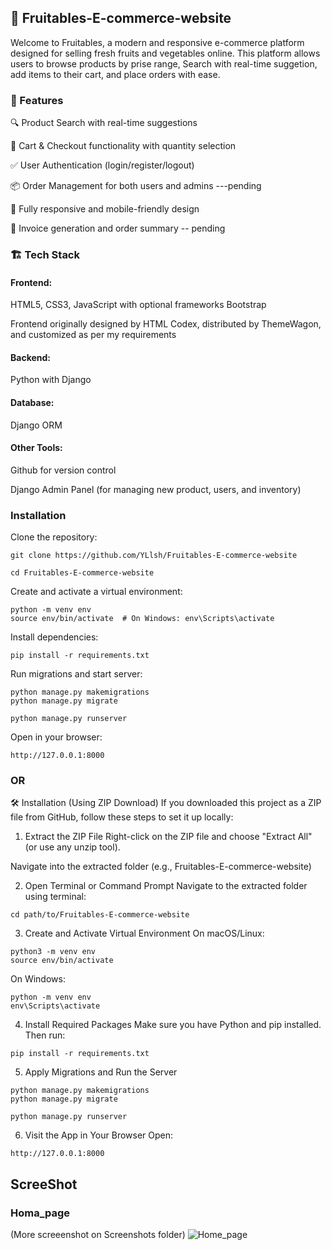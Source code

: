 ## 🛒 Fruitables-E-commerce-website
Welcome to Fruitables, a modern and responsive e-commerce platform designed for selling fresh fruits and vegetables online. This platform allows users to browse products by prise range, Search with real-time suggetion, add items to their cart, and place orders with ease.

### 🌱 Features

🔍 Product Search with real-time suggestions

🛒 Cart & Checkout functionality with quantity selection 

✅ User Authentication (login/register/logout) 

📦 Order Management for both users and admins ---pending

📱 Fully responsive and mobile-friendly design

🧾 Invoice generation and order summary -- pending

### 🏗️ Tech Stack 
#### Frontend:

HTML5, CSS3, JavaScript with optional frameworks Bootstrap

Frontend originally designed by HTML Codex, distributed by ThemeWagon, and customized as per my requirements
#### Backend:

Python with Django

#### Database:

Django ORM 
#### Other Tools:

Github for version control

Django Admin Panel (for managing new product, users, and inventory)

### Installation
Clone the repository:

```
git clone https://github.com/YLlsh/Fruitables-E-commerce-website
```
``` 
cd Fruitables-E-commerce-website
```
Create and activate a virtual environment:

```
python -m venv env
source env/bin/activate  # On Windows: env\Scripts\activate
```
Install dependencies:
```
pip install -r requirements.txt
```
Run migrations and start server:
```
python manage.py makemigrations
python manage.py migrate
```
```
python manage.py runserver
```
Open in your browser:
```
http://127.0.0.1:8000
```

### OR

🛠️ Installation (Using ZIP Download)
If you downloaded this project as a ZIP file from GitHub, follow these steps to set it up locally:

1. Extract the ZIP File
Right-click on the ZIP file and choose "Extract All" (or use any unzip tool).

Navigate into the extracted folder (e.g., Fruitables-E-commerce-website)

2. Open Terminal or Command Prompt
Navigate to the extracted folder using terminal:
```
cd path/to/Fruitables-E-commerce-website
```
3. Create and Activate Virtual Environment
On macOS/Linux:

```
python3 -m venv env
source env/bin/activate
```
On Windows:
```
python -m venv env
env\Scripts\activate
```
4. Install Required Packages
Make sure you have Python and pip installed. Then run:
```
pip install -r requirements.txt
```
5. Apply Migrations and Run the Server
```
python manage.py makemigrations
python manage.py migrate
```
```
python manage.py runserver
```
6. Visit the App in Your Browser Open:
```
http://127.0.0.1:8000
```
## ScreeShot
### Homa_page

(More screeenshot on Screenshots folder)
![Home_page](Screenshots/Home_page.png)
